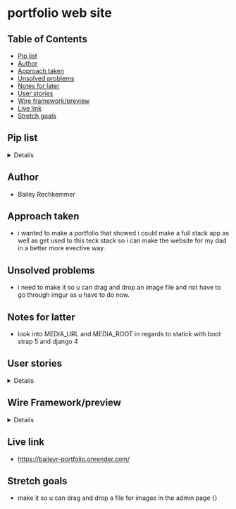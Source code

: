 # portfolio web site

## Table of Contents

- [Pip list](#pip-list)
- [Author](#author)
- [Approach taken](#approach-taken)
- [Unsolved problems](#unsolved-problem)
- [Notes for later](#notes-for-latter)
- [User stories](#user-stories)
- [Wire framework/preview](#wire-framework/preview)
- [Live link](#live-link)
- [Stretch goals](#stretch-goals)

## Pip list

<details close>
<ul>
<li>asgiref</li>
<li>dj-database-url</li>
<li>Django</li>
<li>django-extensions</li>
<li>django-on-heroku</li>
<li>gunicorn</li>
<li>Pillow</li>
<li>psycopg2-binary</li>
<li>python-decouple</li>
<li>python-dotenv</li>
<li>sqlparse</li>
<li>typing_extensions</li>
<li>whitenoise</li>
</ul>
</details>

## Author

- Bailey Rechkemmer

## Approach taken

- i wanted to make a portfolio that showed i could make a full stack app as well as get used to this teck stack so i can make the website for my dad in a better more evective way.

## Unsolved problems

- i need to make it so u can drag and drop an image file and not have to go through imgur as u have to do now.

## Notes for latter

- look into MEDIA_URL and MEDIA_ROOT in regards to statick with boot strap 5 and django 4 

## User stories

<details close>
<ul>
<li>As a user I should be able to send and email to the author</li>
<li>As a user I should be able to click on a link to see your linked in and resume</li>
<li>As a user I would like to be able read about as well as have the link to projects and git hub links</li>
<li>As a user I should be able look into your bio and get a sense of what your patient about</li>
</ul>
</details>

## Wire Framework/preview 

<details close>

| Description | Screenshot |
|------------ | ------------|
| <h3 align="center">Preview</h3> | <img src="img/Screenshot 2023-04-14 172739.png" width=400 height=500/> |
| <h3 align="center">Home Page</h3> | <img src="img/Screenshot 2023-04-14 172346.png" width=400 height=500/> |

</details>

## Live link

- https://baileyr-portfolio.onrender.com/

## Stretch goals

- make it so u can drag and drop a file for images in the admin page {}
